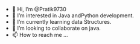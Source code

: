 - 👋 Hi, I’m @Pratik9730
- 👀 I’m interested in Java andPython development.
- 🌱 I’m currently learning data Structures.
- 💞️ I’m looking to collaborate on java.
- 📫 How to reach me ...

<!---
Pratik9730/Pratik9730 is a ✨ special ✨ repository because its `README.md` (this file) appears on your GitHub profile.
You can click the Preview link to take a look at your changes.
--->
